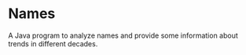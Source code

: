 # Names

A Java program to analyze names and provide some information about trends in different decades.
